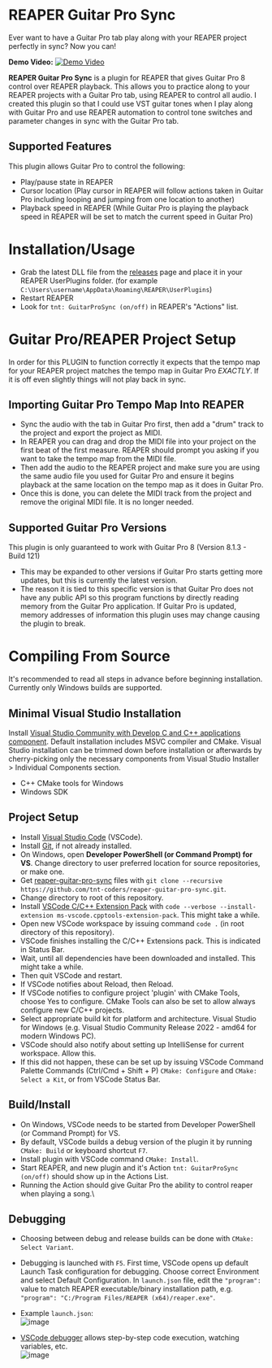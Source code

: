 
# REAPER Guitar Pro Sync
Ever want to have a Guitar Pro tab play along with your REAPER project perfectly in sync? Now you can!

**Demo Video:**
[![Demo Video](https://i.imgur.com/OgXCUdy.jpeg)](https://youtu.be/CZxBhGkcF-s)

**REAPER Guitar Pro Sync** is a plugin for REAPER that gives Guitar Pro 8 control over REAPER playback. This allows you to practice along to your REAPER projects with a Guitar Pro tab, using REAPER to control all audio. I created this plugin so that I could use VST guitar tones when I play along with Guitar Pro and use REAPER automation to control tone switches and parameter changes in sync with the Guitar Pro tab.
## Supported Features
This plugin allows Guitar Pro to control the following:
* Play/pause state in REAPER
* Cursor location (Play cursor in REAPER will follow actions taken in Guitar Pro including looping and jumping from one location to another)
* Playback speed in REAPER (While Guitar Pro is playing the playback speed in REAPER will be set to match the current speed in Guitar Pro)
# Installation/Usage
* Grab the latest DLL file from the [releases](https://github.com/tnt-coders/reaper-guitar-pro-sync/releases) page and place it in your REAPER UserPlugins folder. (for example `C:\Users\username\AppData\Roaming\REAPER\UserPlugins`)
* Restart REAPER
* Look for `tnt: GuitarProSync (on/off)` in REAPER's "Actions" list.
# Guitar Pro/REAPER Project Setup
In order for this PLUGIN to function correctly it expects that the tempo map for your REAPER project matches the tempo map in Guitar Pro *EXACTLY*. If it is off even slightly things will not play back in sync.
## Importing Guitar Pro Tempo Map Into REAPER
* Sync the audio with the tab in Guitar Pro first, then add a "drum" track to the project and export the project as MIDI.
* In REAPER you can drag and drop the MIDI file into your project on the first beat of the first measure. REAPER should prompt you asking if you want to take the tempo map from the MIDI file.
* Then add the audio to the REAPER project and make sure you are using the same audio file you used for Guitar Pro and ensure it begins playback at the same location on the tempo map as it does in Guitar Pro.
* Once this is done, you can delete the MIDI track from the project and remove the original MIDI file. It is no longer needed.
## Supported Guitar Pro Versions
This plugin is only guaranteed to work with Guitar Pro 8 (Version 8.1.3 - Build 121)
* This may be expanded to other versions if Guitar Pro starts getting more updates, but this is currently the latest version.
* The reason it is tied to this specific version is that Guitar Pro does not have any public API so this program functions by directly reading memory from the Guitar Pro application. If Guitar Pro is updated, memory addresses of information this plugin uses may change causing the plugin to break.
# Compiling From Source
It's recommended to read all steps in advance before beginning installation. Currently only Windows builds are supported.
## Minimal Visual Studio Installation
Install [Visual Studio Community with Develop C and C++ applications component](https://visualstudio.microsoft.com/vs/features/cplusplus/). Default installation includes MSVC compiler and CMake. Visual Studio installation can be trimmed down before installation or afterwards by cherry-picking only the necessary components from Visual Studio Installer > Individual Components section.
* C++ CMake tools for Windows
* Windows SDK
## Project Setup
* Install [Visual Studio Code](https://code.visualstudio.com/) (VSCode).
* Install [Git](https://git-scm.com/downloads), if not already installed. 
* On Windows, open **Developer PowerShell (or Command Prompt) for VS**. Change directory to user preferred location for source repositories, or make one.
* Get [reaper-guitar-pro-sync](https://github.com/tnt-coders/reaper-guitar-pro-sync) files with `git clone --recursive https://github.com/tnt-coders/reaper-guitar-pro-sync.git`.
* Change directory to root of this repository.
* Install [VSCode C/C++ Extension Pack](https://marketplace.visualstudio.com/items?itemName=ms-vscode.cpptools-extension-pack) with `code --verbose --install-extension ms-vscode.cpptools-extension-pack`. This might take a while.
* Open new VSCode workspace by issuing command `code .` (in root directory of this repository).
* VSCode finishes installing the C/C++ Extensions pack. This is indicated in Status Bar.
* Wait, until all dependencies have been downloaded and installed. This might take a while. 
* Then quit VSCode and restart.
* If VSCode notifies about Reload, then Reload.
* If VSCode notifies to configure project 'plugin' with CMake Tools, choose Yes to configure. CMake Tools can also be set to allow always configure new C/C++ projects.
* Select appropriate build kit for platform and architecture. Visual Studio for Windows (e.g. Visual Studio Community Release 2022 - amd64 for modern Windows PC).
* VSCode should also notify about setting up IntelliSense for current workspace. Allow this.
* If this did not happen, these can be set up by issuing VSCode Command Palette Commands (Ctrl/Cmd + Shift + P) `CMake: Configure` and `CMake: Select a Kit`, or from VSCode Status Bar. 
## Build/Install
* On Windows, VSCode needs to be started from Developer PowerShell (or Command Prompt) for VS.
* By default, VSCode builds a debug version of the plugin it by running `CMake: Build` or keyboard shortcut `F7`.
* Install plugin with VSCode command `CMake: Install`.
* Start REAPER, and new plugin and it's Action `tnt: GuitarProSync (on/off)` should show up in the Actions List.
* Running the Action should give Guitar Pro the ability to control reaper when playing a song.\
## Debugging
* Choosing between debug and release builds can be done with `CMake: Select Variant`.
* Debugging is launched with `F5`. First time, VSCode opens up default Launch Task configuration for debugging. Choose correct Environment and select Default Configuration. In `launch.json` file, edit the `"program":` value to match REAPER executable/binary installation path, e.g. `"program": "C:/Program Files/REAPER (x64)/reaper.exe"`.
* Example `launch.json`:<br>
![image](https://i.imgur.com/ufG4jMf.png)

* [VSCode debugger](https://code.visualstudio.com/docs/cpp/cpp-debug) allows step-by-step code execution, watching variables, etc.<br>
![image](https://i.imgur.com/N4LuyFV.gif)

